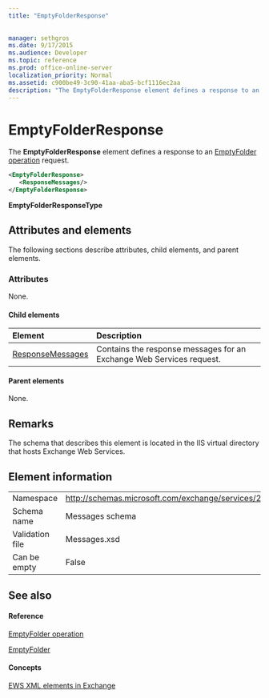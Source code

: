 ```yaml
---
title: "EmptyFolderResponse"
 
 
manager: sethgros
ms.date: 9/17/2015
ms.audience: Developer
ms.topic: reference
ms.prod: office-online-server
localization_priority: Normal
ms.assetid: c900be49-3c90-41aa-aba5-bcf1116ec2aa
description: "The EmptyFolderResponse element defines a response to an EmptyFolder operation request."
---
```


# EmptyFolderResponse

The **EmptyFolderResponse** element defines a response to an [EmptyFolder operation](emptyfolder-operation.md) request. 
  
```XML
<EmptyFolderResponse>
   <ResponseMessages/>
</EmptyFolderResponse>
```

 **EmptyFolderResponseType**
## Attributes and elements

The following sections describe attributes, child elements, and parent elements.
  
### Attributes

None.
  
#### Child elements

|**Element**|**Description**|
|:-----|:-----|
|[ResponseMessages](responsemessages.md) <br/> |Contains the response messages for an Exchange Web Services request.  <br/> |
   
#### Parent elements

None.
  
## Remarks

The schema that describes this element is located in the IIS virtual directory that hosts Exchange Web Services.
  
## Element information

|||
|:-----|:-----|
|Namespace  <br/> |http://schemas.microsoft.com/exchange/services/2006/messages  <br/> |
|Schema name  <br/> |Messages schema  <br/> |
|Validation file  <br/> |Messages.xsd  <br/> |
|Can be empty  <br/> |False  <br/> |
   
## See also

#### Reference

[EmptyFolder operation](emptyfolder-operation.md)
  
[EmptyFolder](emptyfolder.md)
#### Concepts

[EWS XML elements in Exchange](ews-xml-elements-in-exchange.md)

